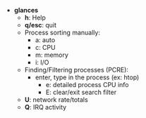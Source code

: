 * **glances**
	* **h**: Help
	* **q/esc**: quit
	* Process sorting manually: 
		* a: auto
		* c: CPU
		* m: memory
		* i: I/O
	* Finding/Filtering processes (PCRE):
		* enter, type in the process (ex: htop)
			* e: detailed process CPU info 
			* E: clear/exit search filter
	* **U**: network rate/totals
	* **Q**: IRQ activity 